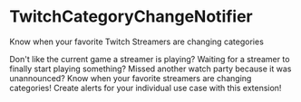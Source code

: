 # TwitchCategoryChangeNotifier

Know when your favorite Twitch Streamers are changing categories

Don't like the current game a streamer is playing? Waiting for a streamer to finally start playing something? Missed another watch party because it was unannounced? Know when your favorite streamers are changing categories! Create alerts for your individual use case with this extension!
